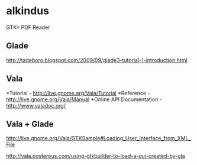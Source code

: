 # alkindus
GTK+ PDF Reader

## Glade
http://tadeboro.blogspot.com/2009/09/glade3-tutorial-1-introduction.html

## Vala
*Tutorial - http://live.gnome.org/Vala/Tutorial
*Reference - http://live.gnome.org/Vala/Manual
*Online API Documentation - http://www.valadoc.org/

## Vala + Glade
http://live.gnome.org/Vala/GTKSample#Loading_User_Interface_from_XML_File

http://vala.posterous.com/using-gtkbuilder-to-load-a-gui-created-by-gla
